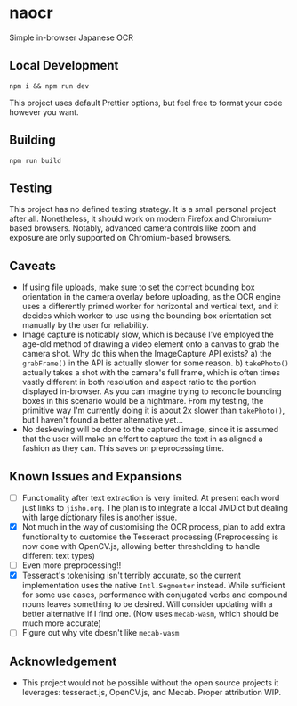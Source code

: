 # naocr

Simple in-browser Japanese OCR

## Local Development

```
npm i && npm run dev
```
This project uses default Prettier options, but feel free to format your code however you want.

## Building

```
npm run build
```

## Testing

This project has no defined testing strategy. It is a small personal project after all. Nonetheless, it should work on modern Firefox and Chromium-based browsers. Notably, advanced camera controls like zoom and exposure are only supported on Chromium-based browsers.

## Caveats

- If using file uploads, make sure to set the correct bounding box orientation in the camera overlay before uploading, as the OCR engine uses a differently primed worker for horizontal and vertical text, and it decides which worker to use using the bounding box orientation set manually by the user for reliability.
- Image capture is noticably slow, which is because I've employed the age-old method of drawing a video element onto a canvas to grab the camera shot. Why do this when the ImageCapture API exists? a) the `grabFrame()` in the API is actually slower for some reason. b) `takePhoto()` actually takes a shot with the camera's full frame, which is often times vastly different in both resolution and aspect ratio to the portion displayed in-browser. As you can imagine trying to reconcile bounding boxes in this scenario would be a nightmare. From my testing, the primitive way I'm currently doing it is about 2x slower than `takePhoto()`, but I haven't found a better alternative yet...
- No deskewing will be done to the captured image, since it is assumed that the user will make an effort to capture the text in as aligned a fashion as they can. This saves on preprocessing time.

## Known Issues and Expansions

- [ ] Functionality after text extraction is very limited. At present each word just links to `jisho.org`. The plan is to integrate a local JMDict but dealing with large dictionary files is another issue.
- [x] Not much in the way of customising the OCR process, plan to add extra functionality to customise the Tesseract processing (Preprocessing is now done with OpenCV.js, allowing better thresholding to handle different text types)
- [ ] Even more preprocessing!!
- [x] Tesseract's tokenising isn't terribly accurate, so the current implementation uses the native `Intl.Segmenter` instead. While sufficient for some use cases, performance with conjugated verbs and compound nouns leaves something to be desired. Will consider updating with a better alternative if I find one. (Now uses `mecab-wasm`, which should be much more accurate)
- [ ] Figure out why vite doesn't like `mecab-wasm`

## Acknowledgement

- This project would not be possible without the open source projects it leverages: tesseract.js, OpenCV.js, and Mecab. Proper attribution WIP.